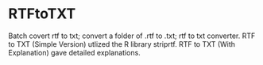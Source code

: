 # RTFtoTXT
Batch covert rtf to txt; convert a folder of .rtf to .txt; rtf to txt converter.
RTF to TXT (Simple Version) utlized the R library striprtf.
RTF to TXT (With Explanation) gave detailed explanations.
